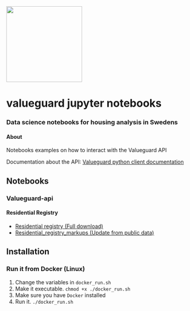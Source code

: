  <img src="https://valueguard.se/static/media/valueguardlogo_black.f3a4c174.png" width="200">

# valueguard jupyter notebooks
### Data science notebooks for housing analysis in Swedens

#### About
Notebooks examples on how to interact with the Valueguard API

Documentation about the API: [Valueguard python client documentation](https://github.com/Valueguard-Index-Sweden/valueguard-python-client/wiki)

## Notebooks

### Valueguard-api

####  Residential Registry

* [Residential registry (Full download)](./notebooks/valueguard_api/residential_registry/residential_registry_full_download.ipynb)
* [Residential_registry_markups (Update from public data)](./notebooks/valueguard_api/residential_registry/residential_registry_full_download.ipynb)

## Installation

### Run it from Docker (Linux)
1. Change the variables in `docker_run.sh`
2. Make it executable. `chmod +x ./docker_run.sh`
3. Make sure you have `Docker` installed
4. Run it. `./docker_run.sh`



